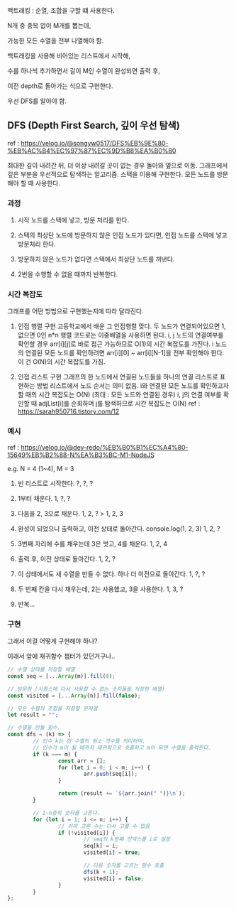 백트래킹 : 순열, 조합을 구할 떄 사용한다.

N개 중 중복 없이 M개를 뽑는데,

가능한 모든 수열을 전부 나열해야 함.

백트래킹을 사용해 비어있는 리스트에서 시작해,

수를 하나씩 추가하면서 길이 M인 수열이 완성되면 출력 후,

이전 depth로 돌아가는 식으로 구현한다.

우선 DFS를 알아야 함.

## DFS (Depth First Search, 깊이 우선 탐색)

ref : https://velog.io/@songyw0517/DFS%EB%9E%80-%EB%AC%B4%EC%97%87%EC%9D%B8%EA%B0%80

최대한 깊이 내려간 뒤, 더 이상 내려갈 곳이 없는 경우 돌아와 옆으로 이동.
그래프에서 깊은 부분을 우선적으로 탐색하는 알고리즘.
스택을 이용해 구현한다.
모든 노드를 방문해야 할 때 사용한다.

### 과정

1. 시작 노드를 스택에 넣고, 방문 처리를 한다.

2. 스택의 최상단 노드에 방문하지 않은 인접 노드가 있다면, 인접 노드를 스택에 넣고 방문처리 한다.

3. 방문하지 않은 노드가 없다면 스택에서 최상단 노드를 꺼낸다.

4. 2번을 수행할 수 없을 때까지 반복한다.

### 시간 복잡도

그래프를 어떤 방법으로 구현했는지에 따라 달라진다.

1. 인접 행렬 구현
   고등학교에서 배운 그 인접행렬 맞다.
   두 노드가 연결되어있으면 1, 없으면 0인 n\*n 행렬
   코드로는 이중배열을 사용하면 된다.
   i, j 노드의 연결여부를 확인할 경우 arr[i][j]로 바로 접근 가능하므로 O(1)의 시간 복잡도를 가진다.
   i 노드의 연결된 모든 노드를 확인하려면 arr[i][0] ~ arr[i][N-1]을 전부 확인해야 한다. 이 건 O(N)의 시간 복잡도를 가짐.

2. 인접 리스트 구현
   그래프의 한 노드에서 연결된 노드들을 하나의 연결 리스트로 표현하는 방법
   리스트에서 노드 순서는 의미 없음.
   i와 연결된 모든 노드를 확인하고자 할 때의 시간 복잡도는 O(N) (최대 : 모든 노드와 연결된 경우)
   i, j의 연결 여부를 확인할 때 adjList[i]를 순회하며 j를 탐색하므로 시간 복잡도는 O(N)
   ref : https://sarah950716.tistory.com/12

### 예시

ref : https://velog.io/@dev-redo/%EB%B0%B1%EC%A4%80-15649%EB%B2%88-N%EA%B3%BC-M1-NodeJS

e.g. N = 4 (1~4), M = 3

1. 빈 리스트로 시작한다.
   ?, ?, ?

2. 1부터 채운다.
   1, ?, ?

3. 다음을 2, 3으로 채운다.
   1, 2, ? > 1, 2, 3

4. 완성이 되었으니 출력하고, 이전 상태로 돌아간다.
   console.log(1, 2, 3)
   1, 2, ?

5. 3번째 자리에 수를 채우는데 3은 썻고, 4를 채운다.
   1, 2, 4

6. 출력 후, 이전 상태로 돌아간다.
   1, 2, ?

7. 이 상태에서도 새 수열을 만들 수 없다. 하나 더 이전으로 돌아간다.
   1, ?, ?

8. 두 번째 칸을 다시 채우는데, 2는 사용했고, 3을 사용한다.
   1, 3, ?

9. 반복...

### 구현

그래서 이걸 어떻게 구현해야 하나?

이래서 앞에 재귀함수 챕터가 있던거구나..

```js
// 수열 상태를 저장할 배열
const seq = [...Array(m)].fill(0);

// 방문한 (시퀀스에 다시 사용할 수 없는 숫자들을 저장한 배열)
const visited = [...Array(n)].fill(false);

// 모든 수열의 조합을 저장할 문자열
let result = "";

// 수열을 만들 함수.
const dfs = (k) => {
        // 인수 k는 현 수열의 원소 갯수를 의미하며,
        // 인수가 m이 될 때까지 재귀적으로 호출하고 m이 되면 수열을 출력한다.
        if (k === m) {
                const arr = [];
                for (let i = 0; i < m; i++) {
                        arr.push(seq[i]);
                }

                return (result += `${arr.join(" ")}\n`);
        }

        // 1~n중의 숫자를 고른다.
        for (let i = 1; i <= n; i++) {
                // 이미 고른 수는 다시 고를 수 없음
                if (!visited[i]) {
                        // seq의 k번째 인덱스를 i로 설정
                        seq[k] = i;
                        visited[i] = true;

                        // 다음 숫자를 고르는 함수 호출
                        dfs(k + 1);
                        visited[i] = false;
                }
        }
};
```
